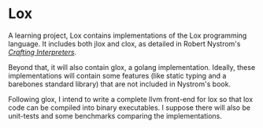 # Lox

A learning project, Lox contains implementations of the Lox programming language.  It includes both jlox and clox, as detailed in Robert Nystrom's [*Crafting Interpreters*](https://craftinginterpreters.com/).

Beyond that, it will also contain glox, a golang implementation.  Ideally, these implementations will contain some features (like static typing and a barebones standard library) that are not included in Nystrom's book.  

Following glox, I intend to write a complete llvm front-end for lox so that lox code can be compiled into binary executables.  I suppose there will also be unit-tests and some benchmarks comparing the implementations.
